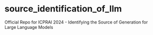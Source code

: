 # source_identification_of_llm
Official Repo for ICPRAI 2024 - Identifying the Source of Generation for Large Language Models

